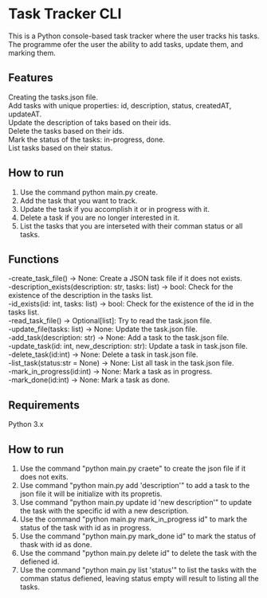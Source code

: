 # Task Tracker CLI
This is a Python console-based task tracker where the user tracks his tasks.  
The programme ofer the user the ability to add tasks, update them, and marking them.  

## Features
Creating the tasks.json file.  
Add tasks with unique properties: id, description, status, createdAT, updateAT.  
Update the description of taks based on their ids.  
Delete the tasks based on their ids.  
Mark the status of the tasks: in-progress, done.  
List tasks based on their status.  

## How to run
1) Use the command python main.py create.
2) Add the task that you want to track.
3) Update the task if you accomplish it or in progress with it.
4) Delete a task if you are no longer interested in it.
5) List the tasks that you are interseted with their comman status or all tasks.

##  Functions
-create_task_file() -> None: Create a JSON task file if it does not exists.  
-description_exists(description: str, tasks: list) -> bool: Check for the existence of the description in the tasks list.  
-id_exists(id: int, tasks: list) -> bool: Check for the existence of the id in the tasks list.  
-read_task_file() -> Optional[list]: Try to read the task.json file.  
-update_file(tasks: list) -> None: Update the task.json file.  
-add_task(description: str) -> None: Add a task to the task.json file.  
-update_task(id: int, new_description: str): Update a task in task.json file.  
-delete_task(id:int) -> None: Delete a task in task.json file.  
-list_task(status:str = None) -> None: List all task in the task.json file.  
-mark_in_progress(id:int) -> None: Mark a task as in progress.  
-mark_done(id:int) -> None: Mark a task as done.

## Requirements
Python 3.x

## How to run
1) Use the command "python main.py craete" to create the json file if it does not exits.
2) Use command "python main.py add 'description'" to add a task to the json file it will be initialize with its propretis.
3) Use command "python main.py update id 'new description'" to update the task with the specific id with a new description.
4) Use the command "python main.py mark_in_progress id" to mark the status of the task with id as in progress.
5) Use the command "python main.py mark_done id" to mark the status of thask with id as done.
6) Use the command "python main.py delete id" to delete the task with  the defiened id.
7) Use the command "python main.py list 'status'" to list the tasks with the comman status defiened, leaving status empty will result to listing all the tasks.
